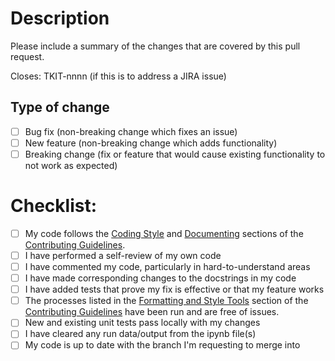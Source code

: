 # Description

Please include a summary of the changes that are covered by this pull request.

Closes: TKIT-nnnn (if this is to address a JIRA issue)

## Type of change

- [ ] Bug fix (non-breaking change which fixes an issue)
- [ ] New feature (non-breaking change which adds functionality)
- [ ] Breaking change (fix or feature that would cause existing functionality to not work as expected)

# Checklist:

- [ ] My code follows the [Coding Style](../CONTRIBUTING.md#coding-style) and [Documenting](../CONTRIBUTING.md#documenting) sections of the [Contributing Guidelines](../CONTRIBUTING.md).
- [ ] I have performed a self-review of my own code
- [ ] I have commented my code, particularly in hard-to-understand areas
- [ ] I have made corresponding changes to the docstrings in my code
- [ ] I have added tests that prove my fix is effective or that my feature works
- [ ] The processes listed in the [Formatting and Style Tools](../CONTRIBUTING.md#formatting-and-style-tools) section of the [Contributing Guidelines](../CONTRIBUTING.md) have been run and are free of issues.
- [ ] New and existing unit tests pass locally with my changes
- [ ] I have cleared any run data/output from the ipynb file(s)
- [ ] My code is up to date with the branch I'm requesting to merge into
